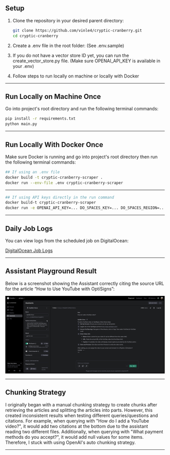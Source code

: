 ## Setup

1. Clone the repository in your desired parent directory:

   ```bash
   git clone https://github.com/vinle4/cryptic-cranberry.git
   cd cryptic-cranberry
   ```

3. Create a .env file in the root folder:
   (See .env.sample)

4. If you do not have a vector store ID yet, you can run the create_vector_store.py file. (Make sure OPENAI_API_KEY is available in your .env)

5. Follow steps to run locally on machine or locally with Docker

---

## Run Locally on Machine Once

Go into project's root directory and run the following terminal commands:

```bash
pip install -r requirements.txt
python main.py
```

---

## Run Locally With Docker Once

Make sure Docker is running and go into project's root directory then run the following terminal commands:

```bash
## If using an .env file
docker build -t cryptic-cranberry-scraper .
docker run --env-file .env cryptic-cranberry-scraper
```

---

```bash
## If using API keys directly in the run command
docker build-t cryptic-cranberry-scraper
docker run -e OPENAI_API_KEY=... DO_SPACES_KEY=... DO_SPACES_REGION=... DO_SPACES_BUCKET=... VECTOR_STORE_ID=... main.py
```

---

## Daily Job Logs

You can view logs from the scheduled job on DigitalOcean:

[DigitalOcean Job Logs](https://cryptic-cranberry.sgp1.digitaloceanspaces.com/logs/vector_upload.log)

---

## Assistant Playground Result

Below is a screenshot showing the Assistant correctly citing the source URL for the article “How to Use YouTube with OptiSigns”:

![Playground Screenshot](./youtube_sanity_test.png)

---

## Chunking Strategy

I originally began with a manual chunking strategy to create chunks after retrieving the articles and splitting the articles into parts.
However, this created inconsistent results when testing different queries/questions and citations. For example, when querying with
"How do I add a YouTube video?", it would add two citations at the bottom due to the assistant reading two different files.
Additionally, when querying with "What payment methods do you accept?", it would add null values for some items. Therefore, I stuck
with using OpenAI's auto chunking strategy.

---
